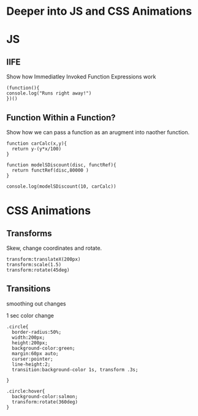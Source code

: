 # Deeper into JS and CSS Animations

# JS

## IIFE

Show how Immediatley Invoked Function Expressions work

```
(function(){
console.log("Runs right away!")
})()
```

## Function Within a Function?

Show how we can pass a function as an arugment into naother function.

```
function carCalc(x,y){
  return y-(y*x/100)
}

function modelSDiscount(disc, functRef){
  return functRef(disc,80000 )
}

console.log(modelSDiscount(10, carCalc))
```

# CSS Animations

## Transforms

Skew, change coordinates and rotate.

```
transform:translateX(200px)
transform:scale(1.5)
transform:rotate(45deg)
```

## Transitions

smoothing out changes

1 sec color change

```
.circle{
  border-radius:50%;
  width:200px;
  height:200px;
  background-color:green;
  margin:60px auto;
  curser:pointer;
  line-height:2;
  transition:background-color 1s, transform .3s;

}

.circle:hover{
  background-color:salmon;
  transform:rotate(360deg)
}
```
